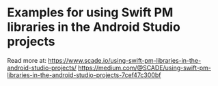 # Examples for using Swift PM libraries in the Android Studio projects

Read more at:
https://www.scade.io/using-swift-pm-libraries-in-the-android-studio-projects/
https://medium.com/@SCADE/using-swift-pm-libraries-in-the-android-studio-projects-7cef47c300bf
